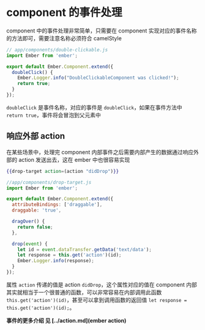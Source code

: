 # component 的事件处理

component 中的事件处理非常简单，只需要在 component 实现对应的事件名称的方法即可，需要注意名称必须符合 camelStyle

```javascript
// app/components/double-clickable.js
import Ember from 'ember';

export default Ember.Component.extend({
  doubleClick() {
    Ember.Logger.info("DoubleClickableComponent was clicked!");
    return true;
  }
});
```

`doubleClick` 是事件名称，对应的事件是 `doubleClick`，如果在事件方法中 `return true`，事件将会冒泡到父元素中


## 响应外部 action 

在某些场景中，处理完 component 内部事件之后需要内部产生的数据通过响应外部的 action 发送出去，这在 ember 中也很容易实现

```handlebars
{{drop-target action=(action "didDrop")}}
```


```javascript
//app/components/drop-target.js
import Ember from 'ember';

export default Ember.Component.extend({
  attributeBindings: ['draggable'],
  draggable: 'true',

  dragOver() {
    return false;
  },

  drop(event) {
    let id = event.dataTransfer.getData('text/data');
    let response = this.get('action')(id);
    Ember.Logger.info(response);
  }
});

```

属性 `action` 传递的值是 action `didDrop`，这个属性对应的值在 component 内部其实就相当于一个很普通的函数，可以非常容易在内部调用此函数 `this.get('action')(id)`，甚至可以拿到调用函数的返回值 `let response = this.get('action')(id);`。



**事件的更多介绍 见 [../action.md](ember action)**





